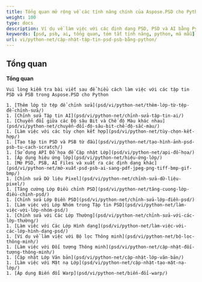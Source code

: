 ```yaml
---
title: Tổng quan mở rộng về các tính năng chính của Aspose.PSD cho Python
weight: 100
type: docs
description: Ví dụ về làm việc với các định dạng PSD, PSD và AI bằng Python
keywords: [psd, psb, ai, tổng quan, tóm tắt tính năng, python, mã mẫu]
url: vi/python-net/cập-nhật-tập-tin-psd-psb-bằng-python/
---
```


## **Tổng quan**

**Tổng quan**
	
	Vui lòng kiểm tra bài viết sau để hiểu cách làm việc với các tập tin PSD và PSB trong Aspose.PSD cho Python
	
	1. [Thêm lớp từ tệp để chỉnh sửa](psd/vi/python-net/thêm-lớp-từ-tệp-để-chỉnh-sửa/) 
	1. [Chỉnh sửa Tập tin AI](psd/vi/python-net/chỉnh-sửa-tập-tin-ai/) 
	1. [Chuyển đổi giữa các Độ sâu Bit và Chế độ Màu khác nhau](psd/vi/python-net/chuyển-đổi-độ-sâu-bit-chế-độ-sắc-màu/) 
	1. [Làm việc với các tùy chọn kết hợp](psd/vi/python-net/tùy-chọn-kết-hợp/) 
	1. [Tạo tập tin PSD và PSB từ đầu](psd/vi/python-net/tạo-hình-ảnh-psd-psb-tu-cach-scratch/) 	
	1. [Sử dụng API Đồ họa để Cập nhật Lớp](psd/vi/python-net/api-đồ-họa/) 
	1. [Áp dụng hiệu ứng lớp](psd/vi/python-net/hiệu-ứng-lớp/) 
	1. [Mở PSD, PSB, AI Files và xuất ra các định dạng khác](psd/vi/python-net/mở-xuất-psd-psb-ai-sang-pdf-jpeg-png-tiff-bmp-gif-bmp/) 
	1. [Chỉnh sửa Dữ liệu Pixel](psd/vi/python-net/chỉnh-sửa-dữ-liệu-pixel/) 
	1. [Tăng cường Lớp Điều chỉnh PSD](psd/vi/python-net/tăng-cuong-lớp-điều-chỉnh-psd/) 
	1. [Chỉnh sửa Lớp Điền PSD](psd/vi/python-net/chỉnh-sửa-lớp-điền-psd/) 
	1. [Làm việc với Lớp Nhóm trong Tập tin PSD](psd/vi/python-net/làm-việc-với-lớp-nhóm-psd/) 
	1. [Chỉnh sửa với Các Lớp Thường](psd/vi/python-net/chỉnh-sửa-với-các-lớp-thường/) 
	1. [Làm việc với Các Lớp Hình dạng](psd/vi/python-net/làm-việc-với-các-lớp-hình-dạng-psd/) 
	1. [Ví dụ về làm việc với Bộ lọc Thông minh](psd/vi/python-net/bộ-lọc-thông-minh/) 
	1. [Làm việc với Đối tượng Thông minh](psd/vi/python-net/cập-nhật-đối-tượng-thông-minh/) 
	1. [Cập nhật Lớp Văn bản](psd/vi/python-net/cập-nhật-lớp-văn-bản/) 
	1. [Làm việc với Mặt nạ Lớp](psd/vi/python-net/cập-nhật-tạo-mặt-nạ-lớp/) 	
	1. [Áp dụng Biến đổi Warp](psd/vi/python-net/biến-đổi-warp/)
	
			        
